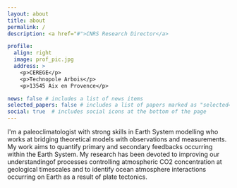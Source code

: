 ```yaml
---
layout: about
title: about
permalink: /
description: <a href="#">CNRS Research Director</a>

profile:
  align: right
  image: prof_pic.jpg
  address: >
    <p>CEREGE</p>
    <p>Technopole Arbois</p>
    <p>13545 Aix en Provence</p>

news: false # includes a list of news items
selected_papers: false # includes a list of papers marked as "selected={true}"
social: true  # includes social icons at the bottom of the page
---
```


I'm a paleoclimatologist with strong skills in Earth System modelling who works at bridging theoretical models with observations and measurements. My work aims to quantify
primary and secondary feedbacks occurring within the Earth System. My research has been devoted to improving our understandingof processes controlling atmospheric CO2 concentration at geological timescales and to identify ocean atmosphere interactions occurring on Earth as a result of plate tectonics.
